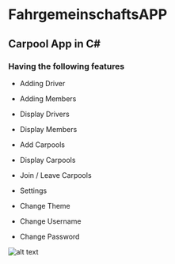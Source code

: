 # FahrgemeinschaftsAPP

## Carpool App in C#

### Having the following features

- Adding Driver
- Adding Members

- Display Drivers
- Display Members

- Add Carpools
- Display Carpools
 - Join / Leave Carpools


- Settings
 - Change Theme
 - Change Username
 - Change Password

![alt text]([http://url/to/img.png](https://imgur.com/a/71KVWdE))

